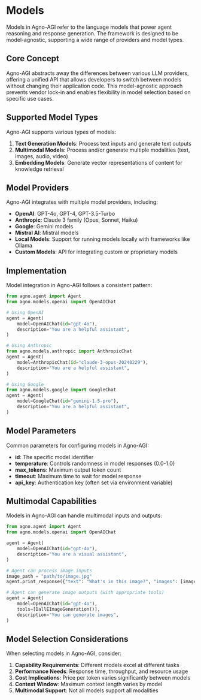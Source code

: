 # Models

Models in Agno-AGI refer to the language models that power agent reasoning and response generation. The framework is designed to be model-agnostic, supporting a wide range of providers and model types.

## Core Concept

Agno-AGI abstracts away the differences between various LLM providers, offering a unified API that allows developers to switch between models without changing their application code. This model-agnostic approach prevents vendor lock-in and enables flexibility in model selection based on specific use cases.

## Supported Model Types

Agno-AGI supports various types of models:

1. **Text Generation Models**: Process text inputs and generate text outputs
2. **Multimodal Models**: Process and/or generate multiple modalities (text, images, audio, video)
3. **Embedding Models**: Generate vector representations of content for knowledge retrieval

## Model Providers

Agno-AGI integrates with multiple model providers, including:

- **OpenAI**: GPT-4o, GPT-4, GPT-3.5-Turbo
- **Anthropic**: Claude 3 family (Opus, Sonnet, Haiku)
- **Google**: Gemini models
- **Mistral AI**: Mistral models
- **Local Models**: Support for running models locally with frameworks like Ollama
- **Custom Models**: API for integrating custom or proprietary models

## Implementation

Model integration in Agno-AGI follows a consistent pattern:

```python
from agno.agent import Agent
from agno.models.openai import OpenAIChat

# Using OpenAI
agent = Agent(
    model=OpenAIChat(id="gpt-4o"),
    description="You are a helpful assistant",
)

# Using Anthropic
from agno.models.anthropic import AnthropicChat
agent = Agent(
    model=AnthropicChat(id="claude-3-opus-20240229"),
    description="You are a helpful assistant",
)

# Using Google
from agno.models.google import GoogleChat
agent = Agent(
    model=GoogleChat(id="gemini-1.5-pro"),
    description="You are a helpful assistant",
)
```

## Model Parameters

Common parameters for configuring models in Agno-AGI:

- **id**: The specific model identifier
- **temperature**: Controls randomness in model responses (0.0-1.0)
- **max_tokens**: Maximum output token count
- **timeout**: Maximum time to wait for model response
- **api_key**: Authentication key (often set via environment variable)

## Multimodal Capabilities

Models in Agno-AGI can handle multimodal inputs and outputs:

```python
from agno.agent import Agent
from agno.models.openai import OpenAIChat

agent = Agent(
    model=OpenAIChat(id="gpt-4o"),
    description="You are a visual assistant",
)

# Agent can process image inputs
image_path = "path/to/image.jpg"
agent.print_response({"text": "What's in this image?", "images": [image_path]})

# Agent can generate image outputs (with appropriate tools)
agent = Agent(
    model=OpenAIChat(id="gpt-4o"),
    tools=[DallEImageGeneration()],
    description="You can generate images",
)
```

## Model Selection Considerations

When selecting models in Agno-AGI, consider:

1. **Capability Requirements**: Different models excel at different tasks
2. **Performance Needs**: Response time, throughput, and resource usage
3. **Cost Implications**: Price per token varies significantly between models
4. **Context Window**: Maximum context length varies by model
5. **Multimodal Support**: Not all models support all modalities